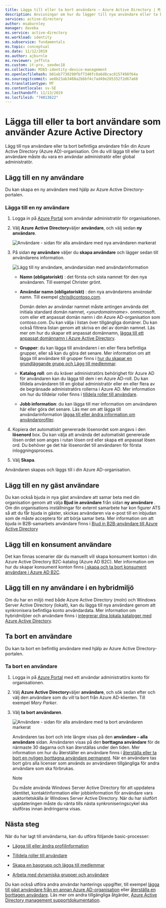 ```yaml
---
title: Lägga till eller ta bort användare – Azure Active Directory | Microsoft Docs
description: Anvisningar om hur du lägger till nya användare eller ta bort befintliga användare med Azure Active Directory.
services: active-directory
author: msaburnley
manager: daveba
ms.service: active-directory
ms.workload: identity
ms.subservice: fundamentals
ms.topic: conceptual
ms.date: 11/12/2019
ms.author: ajburnle
ms.reviewer: jeffsta
ms.custom: it-pro, seodec18
ms.collection: M365-identity-device-management
ms.openlocfilehash: b01eb7730290fbf7340fc0a6d8cac8157498f64a
ms.sourcegitcommit: ae8b23ab3488a2bbbf4c7ad49e285352f2d67a68
ms.translationtype: MT
ms.contentlocale: sv-SE
ms.lasthandoff: 11/13/2019
ms.locfileid: "74013622"
---
```

# <a name="add-or-delete-users-using-azure-active-directory"></a>Lägga till eller ta bort användare som använder Azure Active Directory

Lägg till nya användare eller ta bort befintliga användare från din Azure Active Directory (Azure AD)-organisation. Om du vill lägga till eller ta bort användare måste du vara en användar administratör eller global administratör.

## <a name="add-a-new-user"></a>Lägg till en ny användare

Du kan skapa en ny användare med hjälp av Azure Active Directory-portalen.

### <a name="to-add-a-new-user"></a>Lägga till en ny användare

1. Logga in på [Azure Portal](https://portal.azure.com/) som användar administratör för organisationen.

2. Välj **Azure Active Directory**väljer **användare**, och välj sedan **ny användare**.

    ![Användare - sidan för alla användare med nya användaren markerat](media/add-users-azure-active-directory/new-user-all-users-blade.png)

3. På sidan **ny användare** väljer du **skapa användare** och lägger sedan till användarens information.

    ![Lägg till ny användare, användarsidan med användarinformation](media/add-users-azure-active-directory/new-user-user-blade.png)

   - **Namn (obligatoriskt)** : det första och sista namnet för den nya användaren. Till exempel Christer grönt.

   - **Användar namn (obligatoriskt)** : den nya användarens användar namn. Till exempel chris@contoso.com.

     Domän delen av användar namnet måste antingen använda det initiala standard domän namnet, <_yourdomainname_>. onmicrosoft. com eller ett anpassat domän namn i din Azure AD-organisation som contoso.com. Du kan välja i listan över tillgängliga domäner. Du kan också filtrera listan genom att skriva en del av domän namnet. Läs mer om hur du skapar ett anpassat domännamn, [lägga till ett anpassat domännamn i Azure Active Directory](add-custom-domain.md).

   - **Grupper**: du kan lägga till användaren i en eller flera befintliga grupper, eller så kan du göra det senare. Mer information om att lägga till användare till grupper finns i [hur du skapar en grundläggande grupp och Lägg till medlemmar](active-directory-groups-create-azure-portal.md).

   - **Katalog roll**: om du kräver administratörs behörighet för Azure AD för användaren kan du lägga till dem i en Azure AD-roll. Du kan tilldela användaren till en global administratör eller en eller flera av de begränsade administratörs rollerna i Azure AD. Mer information om hur du tilldelar roller finns i [tilldela roller till användare](active-directory-users-assign-role-azure-portal.md).

   - **Jobb information**: du kan lägga till mer information om användaren här eller göra det senare. Läs mer om att lägga till användarinformation [lägga till eller ändra information om användarprofiler](active-directory-users-profile-azure-portal.md).

4. Kopiera det automatiskt genererade lösenordet som angavs i den **lösenord** box. Du kan välja att använda det automatiskt genererade lösen ordet som anges i rutan lösen ord eller skapa ett anpassat lösen ord. Du behöver ge det här lösenordet till användaren för första inloggningsprocess.

5. Välj **Skapa**.

Användaren skapas och läggs till i din Azure AD-organisation.

## <a name="add-a-new-guest-user"></a>Lägg till en ny gäst användare

Du kan också bjuda in nya gäst användare att samar beta med din organisation genom att välja **Bjud in användare** från sidan **ny användare** . Om din organisations inställningar för externt samarbete har kon figurer ATS så att du får bjuda in gäster, skickas användaren via e-post till en inbjudan som de måste acceptera för att börja samar beta. Mer information om att bjuda in B2B-samarbets användare finns i [Bjud in B2B-användare till Azure Active Directory](../b2b/add-users-administrator.md)

## <a name="add-a-consumer-user"></a>Lägg till en konsument användare

Det kan finnas scenarier där du manuellt vill skapa konsument konton i din Azure Active Directory B2C-katalog (Azure AD B2C). Mer information om hur du skapar konsument konton finns [i skapa och ta bort konsument användare i Azure AD B2C](../../active-directory-b2c/manage-users-portal.md).

## <a name="add-a-new-user-within-a-hybrid-environment"></a>Lägg till en ny användare i en hybridmiljö

Om du har en miljö med både Azure Active Directory (moln) och Windows Server Active Directory (lokalt), kan du lägga till nya användare genom att synkronisera befintliga konto användardata. Mer information om hybridmiljöer och användare finns i [integrerar dina lokala kataloger med Azure Active Directory](../hybrid/whatis-hybrid-identity.md).

## <a name="delete-a-user"></a>Ta bort en användare

Du kan ta bort en befintlig användare med hjälp av Azure Active Directory-portalen.

### <a name="to-delete-a-user"></a>Ta bort en användare

1. Logga in på [Azure Portal](https://portal.azure.com/) med ett användar administratörs konto för organisationen.

1. Välj **Azure Active Directory**väljer **användare**, och sök sedan efter och välj den användare som du vill ta bort från Azure AD-klienten. Till exempel _Mary Parker_.

1. Välj **ta bort användaren**.

    ![Användare - sidan för alla användare med ta bort användaren markerat](media/add-users-azure-active-directory/delete-user-all-users-blade.png)

    Användaren tas bort och inte längre visas på den **användare – alla användare** sidan. Användaren visas på den **borttagna användare** för de närmaste 30 dagarna och kan återställas under den tiden. Mer information om hur du återställer en användare finns i [återställa eller ta bort en nyligen borttagna användare permanent](active-directory-users-restore.md). När en användare tas bort görs alla licenser som används av användaren tillgängliga för andra användare som ska förbrukas.

    >[!Note]
    >Du måste använda Windows Server Active Directory för att uppdatera identitet, kontaktinformation eller jobbinformation för användare vars auktoritetskälla är Windows Server Active Directory. När du har slutfört uppdateringen måste du vänta tills nästa synkroniseringscykel ska slutföras innan ändringarna visas.

## <a name="next-steps"></a>Nästa steg

När du har lagt till användarna, kan du utföra följande basic-processer:

- [Lägga till eller ändra profilinformation](active-directory-users-profile-azure-portal.md)

- [Tilldela roller till användare](active-directory-users-assign-role-azure-portal.md)

- [Skapa en basgrupp och lägga till medlemmar](active-directory-groups-create-azure-portal.md)

- [Arbeta med dynamiska grupper och användare](../users-groups-roles/groups-create-rule.md)

Du kan också utföra andra användar hanterings uppgifter, till exempel [lägga till gäst användare från en annan Azure AD-organisation](../b2b/what-is-b2b.md) eller [återställa en borttagen användare](active-directory-users-restore.md). Läs mer om andra tillgängliga åtgärder, [Azure Active Directory management supportdokumentation](../users-groups-roles/index.yml).
